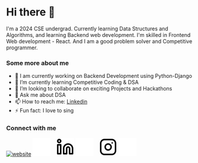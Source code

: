 # Hi there 👋
I'm a 2024 CSE undergrad. Currently learning Data Structures and Algorithms, and learning Backend web development. I'm skilled in Frontend Web development - React. And I am a good problem solver and Competitive programmer.

### Some more about me
- 🔭 I am currently working on Backend Development using Python-Django
- 🌱 I’m currently learning Competitive Coding & DSA
- 👯 I’m looking to collaborate on exciting Projects and Hackathons
- 💬 Ask me about DSA
- 📫 How to reach me: [Linkedin](https://www.linkedin.com/in/rahul-barnwal-64807a220/)
- ⚡ Fun fact: I love to sing

### Connect with me
[![website](https://www.google.com/url?sa=i&url=https%3A%2F%2Fwww.designfreelogoonline.com%2Flogoshop%2Fdesign-free-logo-online-3d-globe-logo-template%2F&psig=AOvVaw1ZDESlIpePn0z6kCm4YvSP&ust=1650084508941000&source=images&cd=vfe&ved=0CAwQjRxqFwoTCNCLufyhlfcCFQAAAAAdAAAAABAD)](https://rahulxbarnwal.github.io/Portfolio/#gh-light-mode-only)
[![website](./img/globe-dark.svg)](https://rahulxbarnwal.github.io/Portfolio/#gh-dark-mode-only)
&nbsp;&nbsp;
[![website](./img/linkedin-light.svg)](https://www.linkedin.com/in/rahul-barnwal-64807a220/#gh-light-mode-only)
[![website](./img/linkedin-dark.svg)](https://www.linkedin.com/in/rahul-barnwal-64807a220/#gh-dark-mode-only)
&nbsp;&nbsp;
[![website](./img/instagram-light.svg)](https://instagram.com/_its_._rahul_._?utm_medium=copy_link#gh-light-mode-only)
[![website](./img/instagram-dark.svg)](https://instagram.com/_its_._rahul_._?utm_medium=copy_link#gh-dark-mode-only)

